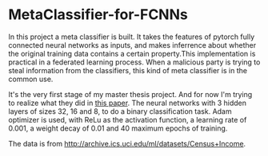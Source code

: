 # MetaClassifier-for-FCNNs
In this project a meta classifier is built. It takes the features of pytorch fully connected neural networks as inputs, and makes inferrence about whether the original training data contains a certain property.This implementation is practical in a federated learning process. When a malicious party is trying to steal information from the classifiers, this kind of meta classifier is in the common use.


It's the very first stage of my master thesis project. And for now I'm trying to realize what they did in [this paper](https://dl.acm.org/doi/abs/10.1145/3243734.3243834). The neural networks with 3 hidden layers of sizes 32, 16 and 8, to do a binary classification task. Adam optimizer is used, with ReLu as the activation function, a learning rate of 0.001, a weight decay of 0.01 and 40 maximum epochs of training.


The data is from <http://archive.ics.uci.edu/ml/datasets/Census+Income>.
